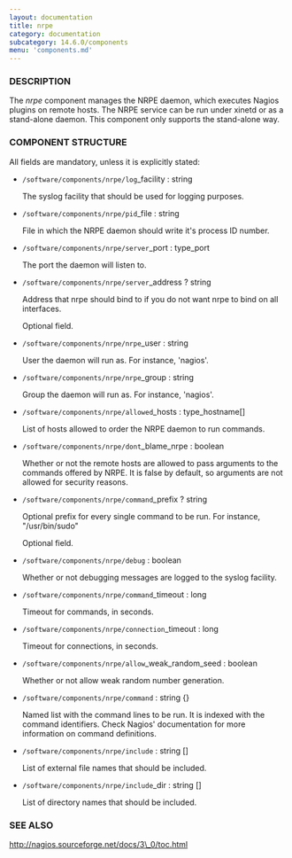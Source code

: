 ```yaml
---
layout: documentation
title: nrpe
category: documentation
subcategory: 14.6.0/components
menu: 'components.md'
---
```

### DESCRIPTION

The _nrpe_ component manages the NRPE daemon, which executes Nagios
plugins on remote hosts. The NRPE service can be run under xinetd or
as a stand-alone daemon. This component only supports the stand-alone
way.

### COMPONENT STRUCTURE

All fields are mandatory, unless it is explicitly stated:

- `/software/components/nrpe/log`\_facility : string

    The syslog facility that should be used for logging purposes.

- `/software/components/nrpe/pid`\_file : string

    File in which the NRPE daemon should write it's process ID number.

- `/software/components/nrpe/server`\_port : type\_port

    The port the daemon will listen to.

- `/software/components/nrpe/server`\_address ? string

    Address that nrpe should bind to if you do not want nrpe to bind on all interfaces.

    Optional field.

- `/software/components/nrpe/nrpe`\_user : string

    User the daemon will run as. For instance, 'nagios'.

- `/software/components/nrpe/nrpe`\_group : string

    Group the daemon will run as. For instance, 'nagios'.

- `/software/components/nrpe/allowed`\_hosts : type\_hostname\[\]

    List of hosts allowed to order the NRPE daemon to run commands.

- `/software/components/nrpe/dont`\_blame\_nrpe : boolean

    Whether or not the remote hosts are allowed to pass arguments to the
    commands offered by NRPE. It is false by default, so arguments are not
    allowed for security reasons.

- `/software/components/nrpe/command`\_prefix ? string

    Optional prefix for every single command to be run. For instance,
    "/usr/bin/sudo"

    Optional field.

- `/software/components/nrpe/debug` : boolean

    Whether or not debugging messages are logged to the syslog facility.

- `/software/components/nrpe/command`\_timeout : long

    Timeout for commands, in seconds.

- `/software/components/nrpe/connection`\_timeout : long

    Timeout for connections, in seconds.

- `/software/components/nrpe/allow`\_weak\_random\_seed : boolean

    Whether or not allow weak random number generation.

- `/software/components/nrpe/command` : string {}

    Named list with the command lines to be run. It is indexed with the
    command identifiers. Check Nagios' documentation for more information
    on command definitions.

- `/software/components/nrpe/include` : string \[\]

    List of external file names that should be included.

- `/software/components/nrpe/include`\_dir : string \[\]

    List of directory names that should be included.

### SEE ALSO

http://nagios.sourceforge.net/docs/3\_0/toc.html
